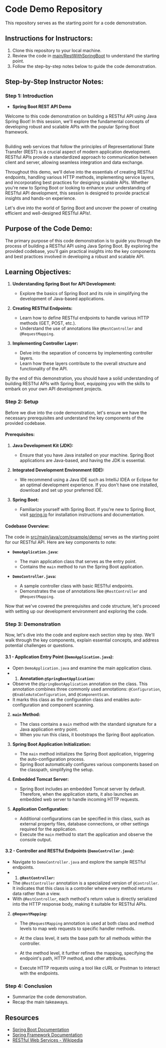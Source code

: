 # Code Demo Repository

This repository serves as the starting point for a code demonstration.

## Instructions for Instructors:

1. Clone this repository to your local machine.
2. Review the code in [main/RestWithSpringBoot](src/) to understand the starting point.
3. Follow the step-by-step notes below to guide the code demonstration.

## Step-by-Step Instructor Notes:

### Step 1: Introduction
-  **Spring Boot REST API Demo**

Welcome to this code demonstration on building a RESTful API using Java Spring Boot! In this session, we'll explore the fundamental concepts of developing robust and scalable APIs with the popular Spring Boot framework.

##

Building web services that follow the principles of Representational State Transfer (REST) is a crucial aspect of modern application development. RESTful APIs provide a standardized approach to communication between client and server, allowing seamless integration and data exchange.

Throughout this demo, we'll delve into the essentials of creating RESTful endpoints, handling various HTTP methods, implementing service layers, and incorporating best practices for designing scalable APIs. Whether you're new to Spring Boot or looking to enhance your understanding of RESTful API development, this session is designed to provide practical insights and hands-on experience.

Let's dive into the world of Spring Boot and uncover the power of creating efficient and well-designed RESTful APIs!.
## Purpose of the Code Demo:

The primary purpose of this code demonstration is to guide you through the process of building a RESTful API using Java Spring Boot. By exploring the provided codebase, you'll gain practical insights into the key components and best practices involved in developing a robust and scalable API.

## Learning Objectives:

1. **Understanding Spring Boot for API Development:**
   - Explore the basics of Spring Boot and its role in simplifying the development of Java-based applications.

2. **Creating RESTful Endpoints:**
   - Learn how to define RESTful endpoints to handle various HTTP methods (GET, POST, etc.).
   - Understand the use of annotations like `@RestController` and `@RequestMapping`.

3. **Implementing Controller Layer:**
   - Delve into the separation of concerns by implementing controller layers.
   - Learn how these layers contribute to the overall structure and functionality of the API.

By the end of this demonstration, you should have a solid understanding of building RESTful APIs with Spring Boot, equipping you with the skills to embark on your own API development projects.


### Step 2: Setup

Before we dive into the code demonstration, let's ensure we have the necessary prerequisites and understand the key components of the provided codebase.

#### Prerequisites:

1. **Java Development Kit (JDK):**
   - Ensure that you have Java installed on your machine. Spring Boot applications are Java-based, and having the JDK is essential.

2. **Integrated Development Environment (IDE):**
   - We recommend using a Java IDE such as IntelliJ IDEA or Eclipse for an optimal development experience. If you don't have one installed, download and set up your preferred IDE.

3. **Spring Boot:**
   - Familiarize yourself with Spring Boot. If you're new to Spring Boot, visit [spring.io](https://spring.io/projects/spring-boot) for installation instructions and documentation.

#### Codebase Overview:

The code in [src/main/java/com/example/demo/](src/main/java/com/example/demo/) serves as the starting point for our RESTful API. Here are key components to note:

- **`DemoApplication.java`:**
  - The main application class that serves as the entry point.
  - Contains the `main` method to run the Spring Boot application.

- **`DemoController.java`:**
  - A sample controller class with basic RESTful endpoints.
  - Demonstrates the use of annotations like `@RestController` and `@RequestMapping`.

Now that we've covered the prerequisites and code structure, let's proceed with setting up our development environment and exploring the code.


### Step 3: Demonstration

Now, let's dive into the code and explore each section step by step. We'll walk through the key components, explain essential concepts, and address potential challenges or questions.

#### 3.1 - Application Entry Point (`DemoApplication.java`):
   - Open `DemoApplication.java` and examine the main application class.
   - 1. **Annotation `@SpringBootApplication`:**
   - Observe the `@SpringBootApplication` annotation on the class. This annotation combines three commonly used annotations: `@Configuration`, `@EnableAutoConfiguration`, and `@ComponentScan`.
   - It marks this class as the configuration class and enables auto-configuration and component scanning.

2. **`main` Method:**
   - The class contains a `main` method with the standard signature for a Java application entry point.
   - When you run this class, it bootstraps the Spring Boot application.

3. **Spring Boot Application Initialization:**
   - The `main` method initializes the Spring Boot application, triggering the auto-configuration process.
   - Spring Boot automatically configures various components based on the classpath, simplifying the setup.

4. **Embedded Tomcat Server:**
   - Spring Boot includes an embedded Tomcat server by default. Therefore, when the application starts, it also launches an embedded web server to handle incoming HTTP requests.

5. **Application Configuration:**
   - Additional configurations can be specified in this class, such as external property files, database connections, or other settings required for the application.
   - Execute the `main` method to start the application and observe the console output.

#### 3.2 - Controller and RESTful Endpoints (`DemoController.java`):
   - Navigate to `DemoController.java` and explore the sample RESTful endpoints.
   - 1. **`@RestController`:**
   - The `@RestController` annotation is a specialized version of `@Controller`. It indicates that this class is a controller where every method returns data rather than a view.
   - With `@RestController`, each method's return value is directly serialized into the HTTP response body, making it suitable for RESTful APIs.

2. **`@RequestMapping`:**
   - The `@RequestMapping` annotation is used at both class and method levels to map web requests to specific handler methods.
   - At the class level, it sets the base path for all methods within the controller.
   - At the method level, it further refines the mapping, specifying the endpoint's path, HTTP method, and other attributes.

   - Execute HTTP requests using a tool like cURL or Postman to interact with the endpoints.


### Step 4: Conclusion
- Summarize the code demonstration.
- Recap the main takeaways.

## Resources
- [Spring Boot Documentation](https://spring.io/projects/spring-boot)
- [Spring Framework Documentation](https://spring.io/projects/spring-framework)
- [RESTful Web Services - Wikipedia](https://en.wikipedia.org/wiki/Representational_state_transfer)
